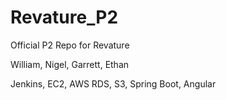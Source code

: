 # Revature_P2
Official P2 Repo for Revature

William, Nigel, Garrett, Ethan

Jenkins, EC2, AWS RDS, S3, Spring Boot, Angular
